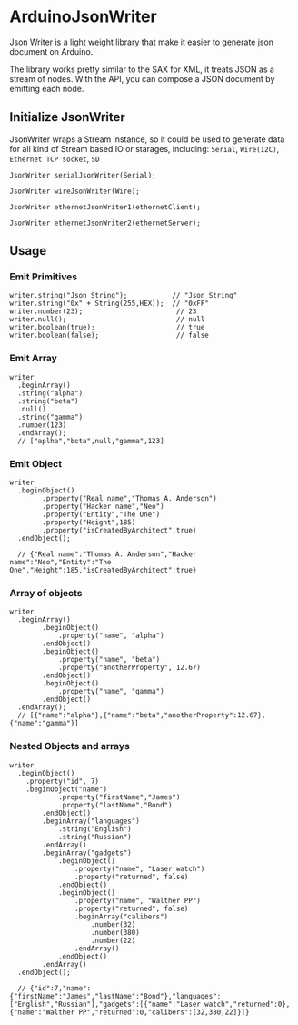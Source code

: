 ArduinoJsonWriter
=================

Json Writer is a light weight library that make it easier to generate json document on Arduino.

The library works pretty similar to the SAX for XML, it treats JSON as a stream of nodes. With the API, you can compose a JSON document by emitting each node.


Initialize JsonWriter
---------------------
JsonWriter wraps a Stream instance, so it could be used to generate data for all kind of Stream based IO or starages, including: `Serial`, `Wire(I2C)`, `Ethernet TCP socket`, `SD`


	JsonWriter serialJsonWriter(Serial);

	JsonWriter wireJsonWriter(Wire);

	JsonWriter ethernetJsonWriter1(ethernetClient);

	JsonWriter ethernetJsonWriter2(ethernetServer);


Usage
------

### Emit Primitives

	writer.string("Json String");           // "Json String"
	writer.string("0x" + String(255,HEX));  // "0xFF"
	writer.number(23);						 // 23
	writer.null();							 // null
	writer.boolean(true);					 // true	
	writer.boolean(false);					 // false

### Emit Array
	writer
	  .beginArray()
	  .string("alpha")
	  .string("beta")
	  .null()
	  .string("gamma")
	  .number(123)
	  .endArray(); 					        
	  // ["aplha","beta",null,"gamma",123]

### Emit Object
	writer
	  .beginObject()
            .property("Real name","Thomas A. Anderson")
            .property("Hacker name","Neo")
            .property("Entity","The One")
            .property("Height",185)
            .property("isCreatedByArchitect",true)
	  .endObject(); 
	  
	  // {"Real name":"Thomas A. Anderson","Hacker name":"Neo","Entity":"The One","Height":185,"isCreatedByArchitect":true}
	  
### Array of objects
	writer
	  .beginArray()
            .beginObject()
                .property("name", "alpha")
            .endObject()
            .beginObject()
                .property("name", "beta")
                .property("anotherProperty", 12.67)
            .endObject()
            .beginObject()
                .property("name", "gamma")
            .endObject()
	  .endArray(); 					        
	  // [{"name":"alpha"},{"name":"beta","anotherProperty":12.67},{"name":"gamma"}]
	  
### Nested Objects and arrays
	writer
	  .beginObject()
	    .property("id", 7)
	    .beginObject("name")
                .property("firstName","James")
                .property("lastName","Bond")
            .endObject()
            .beginArray("languages")
                .string("English")
                .string("Russian")
            .endArray()
            .beginArray("gadgets")
                .beginObject()
                    .property("name", "Laser watch")
                    .property("returned", false)
                .endObject()
                .beginObject()
                    .property("name", "Walther PP")
                    .property("returned", false)
                    .beginArray("calibers")
                        .number(32)
                        .number(380)
                        .number(22)
                    .endArray()
                .endObject()
            .endArray()
	  .endObject(); 
	  
	  // {"id":7,"name":{"firstName":"James","lastName":"Bond"},"languages":["English","Russian"],"gadgets":[{"name":"Laser watch","returned":0},{"name":"Walther PP","returned":0,"calibers":[32,380,22]}]}
	  